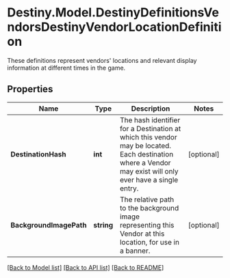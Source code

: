 # Destiny.Model.DestinyDefinitionsVendorsDestinyVendorLocationDefinition
These definitions represent vendors' locations and relevant display information at different times in the game.

## Properties

Name | Type | Description | Notes
------------ | ------------- | ------------- | -------------
**DestinationHash** | **int** | The hash identifier for a Destination at which this vendor may be located. Each destination where a Vendor may exist will only ever have a single entry. | [optional] 
**BackgroundImagePath** | **string** | The relative path to the background image representing this Vendor at this location, for use in a banner. | [optional] 

[[Back to Model list]](../README.md#documentation-for-models) [[Back to API list]](../README.md#documentation-for-api-endpoints) [[Back to README]](../README.md)

